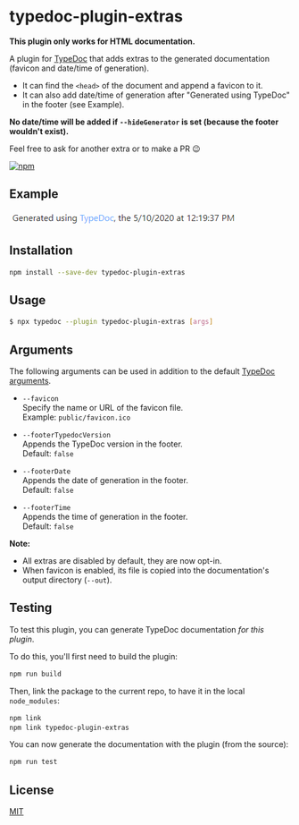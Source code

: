 # typedoc-plugin-extras

**This plugin only works for HTML documentation.**

A plugin for [TypeDoc](https://github.com/TypeStrong/typedoc) that adds extras to the generated documentation (favicon and date/time of generation).

- It can find the `<head>` of the document and append a favicon to it.
- It can also add date/time of generation after "Generated using TypeDoc" in the footer (see Example).

**No date/time will be added if `--hideGenerator` is set (because the footer wouldn't exist).**

Feel free to ask for another extra or to make a PR 😉

[![npm](https://img.shields.io/npm/v/typedoc-plugin-extras.svg)](https://www.npmjs.com/package/typedoc-plugin-extras)

## Example

![Example](public/example.png)

## Installation

```bash
npm install --save-dev typedoc-plugin-extras
```

## Usage

```bash
$ npx typedoc --plugin typedoc-plugin-extras [args]
```

## Arguments

The following arguments can be used in addition to the default [TypeDoc arguments](https://github.com/TypeStrong/typedoc#arguments).

- `--favicon`<br>
  Specify the name or URL of the favicon file.<br>
  Example: `public/favicon.ico`

- `--footerTypedocVersion`<br>
  Appends the TypeDoc version in the footer.<br>
  Default: `false`

- `--footerDate`<br>
  Appends the date of generation in the footer.<br>
  Default: `false`

- `--footerTime`<br>
  Appends the time of generation in the footer.<br>
  Default: `false`

**Note:**

- All extras are disabled by default, they are now opt-in.
- When favicon is enabled, its file is copied into the documentation's output directory (`--out`).

## Testing

To test this plugin, you can generate TypeDoc documentation _for this plugin_.

To do this, you'll first need to build the plugin:

```bash
npm run build
```

Then, link the package to the current repo, to have it in the local `node_modules`:

```bash
npm link
npm link typedoc-plugin-extras 
```

You can now generate the documentation with the plugin (from the source):

```bash
npm run test
```

## License

[MIT](https://github.com/Drarig29/typedoc-plugin-extras/blob/master/LICENSE)
